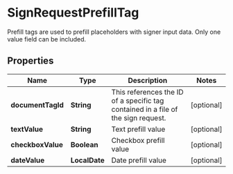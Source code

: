 

# SignRequestPrefillTag

Prefill tags are used to prefill placeholders with signer input data. Only one value field can be included.

## Properties

| Name | Type | Description | Notes |
|------------ | ------------- | ------------- | -------------|
|**documentTagId** | **String** | This references the ID of a specific tag contained in a file of the sign request. |  [optional] |
|**textValue** | **String** | Text prefill value |  [optional] |
|**checkboxValue** | **Boolean** | Checkbox prefill value |  [optional] |
|**dateValue** | **LocalDate** | Date prefill value |  [optional] |



